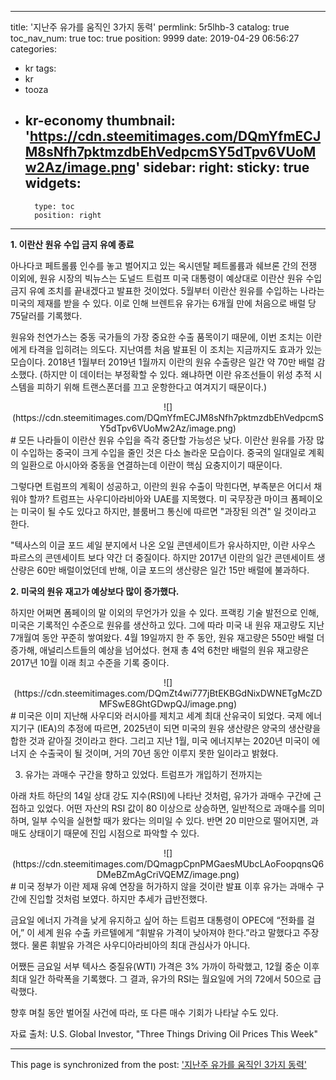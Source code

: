 
---
title: '지난주 유가를 움직인 3가지 동력'
permlink: 5r5lhb-3
catalog: true
toc_nav_num: true
toc: true
position: 9999
date: 2019-04-29 06:56:27
categories:
- kr
tags:
- kr
- tooza
- kr-economy
thumbnail: 'https://cdn.steemitimages.com/DQmYfmECJM8sNfh7pktmzdbEhVedpcmSY5dTpv6VUoMw2Az/image.png'
sidebar:
    right:
        sticky: true
widgets:
    -
        type: toc
        position: right
---


**1. 이란산 원유 수입 금지 유예 종료**

 

아나다코 페트롤륨 인수를 놓고 벌어지고 있는 옥시덴탈 페트롤륨과 쉐브론 간의 전쟁 이외에, 원유 시장의 빅뉴스는 도널드 트럼프 미국 대통령이 예상대로 이란산 원유 수입 금지 유예 조치를 끝내겠다고 발표한 것이었다. 5월부터 이란산 원유를 수입하는 나라는 미국의 제재를 받을 수 있다. 이로 인해 브렌트유 유가는 6개월 만에 처음으로 배럴 당 75달러를 기록했다.

 

원유와 천연가스는 중동 국가들의 가장 중요한 수출 품목이기 때문에, 이번 조치는 이란에게 타격을 입히려는 의도다. 지난여름 처음 발표된 이 조치는 지금까지도 효과가 있는 모습이다. 2018년 1월부터 2019년 1월까지 이란의 원유 수출량은 일간 약 70만 배럴 감소했다. (하지만 이 데이터는 부정확할 수 있다. 왜냐하면 이란 유조선들이 위성 추적 시스템을 피하기 위해 트랜스폰더를 끄고 운항한다고 여겨지기 때문이다.)

<center>
![](https://cdn.steemitimages.com/DQmYfmECJM8sNfh7pktmzdbEhVedpcmSY5dTpv6VUoMw2Az/image.png)
</center>
#
모든 나라들이 이란산 원유 수입을 즉각 중단할 가능성은 낮다. 이란산 원유를 가장 많이 수입하는 중국이 크게 수입을 줄인 것은 다소 놀라운 모습이다. 중국의 일대일로 계획의 일환으로 아시아와 중동을 연결하는데 이란이 핵심 요충지이기 때문이다.

 

그렇다면 트럼프의 계획이 성공하고, 이란의 원유 수출이 막힌다면, 부족분은 어디서 채워야 할까? 트럼프는 사우디아라비아와 UAE를 지목했다. 미 국무장관 마이크 폼페이오는 미국이 될 수도 있다고 하지만, 블룸버그 통신에 따르면 "과장된 의견" 일 것이라고 한다. 

 

"텍사스의 이글 포드 셰일 분지에서 나온 오일 콘덴세이트가 유사하지만, 이란 사우스 파르스의 콘덴세이트 보다 약간 더 중질이다. 하지만 2017년 이란의 일간 콘덴세이트 생산량은 60만 배럴이었던데 반해, 이글 포드의 생산량은 일간 15만 배럴에 불과하다.

 

**2. 미국의 원유 재고가 예상보다 많이 증가했다.**

 

하지만 어쩌면 폼페이의 말 이외의 무언가가 있을 수 있다. 프랙킹 기술 발전으로 인해, 미국은 기록적인 수준으로 원유를 생산하고 있다. 그에 따라 미국 내 원유 재고량도 지난 7개월여 동안 꾸준히 쌓여왔다. 4월 19일까지 한 주 동안, 원유 재고량은 550만 배럴 더 증가해, 애널리스트들의 예상을 넘어섰다. 현재 총 4억 6천만 배럴의 원유 재고량은 2017년 10월 이래 최고 수준을 기록 중이다. 
<center>
![](https://cdn.steemitimages.com/DQmZt4wi777jBtEKBGdNixDWNETgMcZDMFSwE8GhtGDwpQJ/image.png)
</center>
#
미국은 이미 지난해 사우디와 러시아를 제치고 세계 최대 산유국이 되었다. 국제 에너지기구 (IEA)의 추정에 따르면, 2025년이 되면 미국의 원유 생산량은 양국의 생산량을 합한 것과 같아질 것이라고 한다. 그리고 지난 1월, 미국 에너지부는 2020년 미국이 에너지 순 수출국이 될 것이며, 거의 70년 동안 이루지 못한 일이라고 밝혔다.

 

3. 유가는 과매수 구간을 향하고 있었다. 트럼프가 개입하기 전까지는

 

아래 차트 하단의 14일 상대 강도 지수(RSI)에 나타난 것처럼, 유가가 과매수 구간에 근접하고 있었다. 어떤 자산의 RSI 값이 80 이상으로 상승하면, 일반적으로 과매수를 의미하며, 일부 수익을 실현할 때가 왔다는 의미일 수 있다. 반면 20 미만으로 떨어지면, 과매도 상태이기 때문에 진입 시점으로 파악할 수 있다.
<center>
![](https://cdn.steemitimages.com/DQmagpCpnPMGaesMUbcLAoFoopqnsQ6DMeBZmAgCriVQEMZ/image.png)
</center>
#
미국 정부가 이란 제재 유예 연장을 허가하지 않을 것이란 발표 이후 유가는 과매수 구간에 진입할 것처럼 보였다. 하지만 추세가 급반전했다.

 

금요일 에너지 가격을 낮게 유지하고 싶어 하는 트럼프 대통령이 OPEC에 “전화를 걸어,” 이 세계 원유 수출 카르텔에게 “휘발유 가격이 낮아져야 한다.”라고 말했다고 주장했다. 물론 휘발유 가격은 사우디아라비아의 최대 관심사가 아니다. 

 

어쨌든 금요일 서부 텍사스 중질유(WTI) 가격은 3% 가까이 하락했고, 12월 중순 이후 최대 일간 하락폭을 기록했다. 그 결과, 유가의 RSI는 월요일에 거의 72에서 50으로 급락했다.

 

향후 며칠 동안 벌어질 사건에 따라, 또 다른 매수 기회가 나타날 수도 있다.

 

자료 출처: U.S. Global Investor, "Three Things Driving Oil Prices This Week"

- - -

This page is synchronized from the post: ['지난주 유가를 움직인 3가지 동력'](https://steemit.com/@pius.pius/5r5lhb-3)
